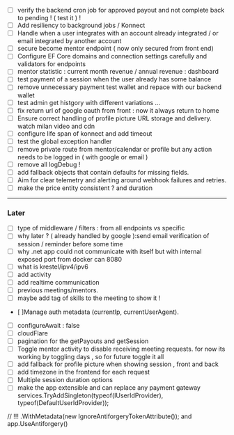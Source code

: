 - [ ] verify the backend cron job for approved payout and not complete back to pending ! ( test it ) !
- [ ] Add resiliency to background jobs / Konnect
- [ ] Handle when a user integrates with an account already integrated / or email integrated by another account
- [ ] secure become mentor endpoint ( now only secured from front end)
- [ ] Configure EF Core domains and connection settings carefully and validators for endpoints
- [ ] mentor statistic : current month revenue / annual revenue : dashboard
- [ ] test payment of a session when the user already has some balance
- [ ] remove unnecessary payment test wallet and repace with our backend wallet
- [ ] test admin get histgory with different variations ...
- [ ] fix return url of google oauth from front : now it always return to home
- [ ] Ensure correct handling of profile picture URL storage and delivery. watch milan video and cdn
- [ ] configure life span of konnect and add timeout
- [ ] test the global exception handler
- [ ] remove private route from mentor/calendar or profile but any action needs to be logged in ( with google or email )
- [ ] remove all logDebug !
- [ ] add fallback objects that contain defaults for missing fields.
- [ ] Aim for clear telemetry and alerting around webhook failures and retries.
- [ ] make the price entity consistent ? and duration

---

### Later

- [ ] type of middleware / filters : from all endpoints vs specific
- [ ] why later ? ( already handled by google ):send email verification of session / reminder before some time
- [ ] why .net app could not communicate with itself but with internal exposed port from docker can 8080
- [ ] what is krestel/ipv4/ipv6
- [ ] add activity
- [ ] add realtime communication
- [ ] previous meetings/mentors.
- [ ] maybe add tag of skills to the meeting to show it !
- [ ]Manage auth metadata (currentIp, currentUserAgent).
- [ ] configureAwait : false
- [ ] cloudFlare
- [ ] pagination for the getPayouts and getSession
- [ ] Toggle mentor activity to disable receiving meeting requests. for now its working by toggling days , so for future toggle it all
- [ ] add fallback for profile picture when showing session , front and back
- [ ] add timezone in the frontend for each request
- [ ] Multiple session duration options
- [ ] make the app extensible and can replace any payment gateway
      services.TryAddSingleton(typeof(IUserIdProvider), typeof(DefaultUserIdProvider));

// !!!
.WithMetadata(new IgnoreAntiforgeryTokenAttribute());
and app.UseAntiforgery()
